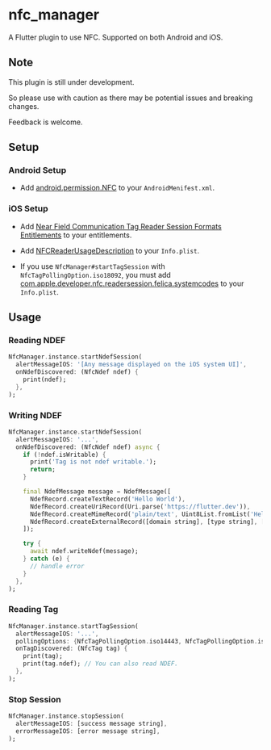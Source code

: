 # nfc_manager

A Flutter plugin to use NFC. Supported on both Android and iOS.

## Note

This plugin is still under development.

So please use with caution as there may be potential issues and breaking changes.

Feedback is welcome.

## Setup

### Android Setup

* Add [android.permission.NFC](https://developer.android.com/reference/android/Manifest.permission.html#NFC) to your `AndroidMenifest.xml`.

### iOS Setup

* Add [Near Field Communication Tag Reader Session Formats Entitlements](https://developer.apple.com/documentation/bundleresources/entitlements/com_apple_developer_nfc_readersession_formats) to your entitlements.

* Add [NFCReaderUsageDescription](https://developer.apple.com/documentation/bundleresources/information_property_list/nfcreaderusagedescription) to your `Info.plist`.

* If you use `NfcManager#startTagSession` with `NfcTagPollingOption.iso18092`, you must add [com.apple.developer.nfc.readersession.felica.systemcodes](https://developer.apple.com/documentation/bundleresources/information_property_list/systemcodes) to your `Info.plist`.

## Usage

### Reading NDEF

``` dart
NfcManager.instance.startNdefSession(
  alertMessageIOS: '[Any message displayed on the iOS system UI]',
  onNdefDiscovered: (NfcNdef ndef) {
    print(ndef);
  },
);
```

### Writing NDEF

``` dart
NfcManager.instance.startNdefSession(
  alertMessageIOS: '...',
  onNdefDiscovered: (NfcNdef ndef) async {
    if (!ndef.isWritable) {
      print('Tag is not ndef writable.');
      return;
    }

    final NdefMessage message = NdefMessage([
      NdefRecord.createTextRecord('Hello World'),
      NdefRecord.createUriRecord(Uri.parse('https://flutter.dev')),
      NdefRecord.createMimeRecord('plain/text', Uint8List.fromList('Hello World'.codeUnits)),
      NdefRecord.createExternalRecord([domain string], [type string], [data uint8list]),
    ]);

    try {
      await ndef.writeNdef(message);
    } catch (e) {
      // handle error
    }
  },
);
```

### Reading Tag

``` dart
NfcManager.instance.startTagSession(
  alertMessageIOS: '...',
  pollingOptions: {NfcTagPollingOption.iso14443, NfcTagPollingOption.iso15693, NfcTagPollingOption.iso18092},
  onTagDiscovered: (NfcTag tag) {
    print(tag);
    print(tag.ndef); // You can also read NDEF.
  },
);
```

### Stop Session

``` dart
NfcManager.instance.stopSession(
  alertMessageIOS: [success message string],
  errorMessageIOS: [error message string],
);
```

